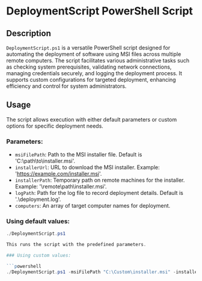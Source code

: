 # DeploymentScript PowerShell Script

## Description
`DeploymentScript.ps1` is a versatile PowerShell script designed for automating the deployment of software using MSI files across multiple remote computers. The script facilitates various administrative tasks such as checking system prerequisites, validating network connections, managing credentials securely, and logging the deployment process. It supports custom configurations for targeted deployment, enhancing efficiency and control for system administrators.

## Usage

The script allows execution with either default parameters or custom options for specific deployment needs.

### Parameters:
- `msiFilePath`: Path to the MSI installer file. Default is 'C:\path\to\installer.msi'.
- `installerUrl`: URL to download the MSI installer. Example: 'https://example.com/installer.msi'.
- `installerPath`: Temporary path on remote machines for the installer. Example: '\\remote\path\installer.msi'.
- `logPath`: Path for the log file to record deployment details. Default is '.\deployment.log'.
- `computers`: An array of target computer names for deployment.

### Using default values:

```powershell
./DeploymentScript.ps1

This runs the script with the predefined parameters.

### Using custom values:

```powershell
./DeploymentScript.ps1 -msiFilePath "C:\Custom\installer.msi" -installerUrl "https://example.com/custominstaller.msi" -logPath "C:\CustomLogs\deployment.log"
